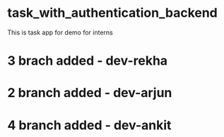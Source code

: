 # task_with_authentication_backend
This is task app for demo for interns
# 3 brach added - dev-rekha
# 2 branch added - dev-arjun
# 4 branch added - dev-ankit

